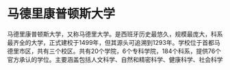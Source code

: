 # 马德里康普顿斯大学

马德里康普顿斯大学，又称马德里大学。是西班牙历史最悠久，规模最庞大，科系最齐全的大学，正式建校于1499年，但其源头可追溯到1293年。学校位于首都马德里市区，共有三个校区。共有20个学院，6个专科学院，184个科系，提供76个官方承认的学位。主要涵盖包括人文科学、自然和精密科学、健康科学、社会科学